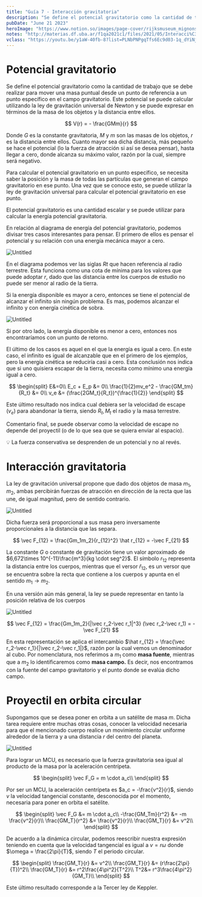 ```yaml
---
title: "Guía 7 - Interacción gravitatoria"
description: "Se define el potencial gravitatorio como la cantidad de trabajo que se debe realizar para mover una masa puntual desde un punto de referencia a un punto específico en el campo gravitatorio. Este potencial se puede calcular utilizando la ley de gravitación universal de Newton y se puede expresar en términos de la masa de los objetos y la distancia entre ellos."
pubDate: "June 21 2023"
heroImage: "https://www.notion.so/images/page-cover/rijksmuseum_mignons_1660.jpg"
notes: "http://materias.df.uba.ar/f1qa2021c1/files/2021/05/Interacci%C3%B3n-Gravitatoria.pdf"
vclass: "https://youtu.be/y1aW-40fb-8?list=PLNbPNPgqTfs6Ec9d03-1q_dYiNjJ3WNEF,"
---
```


# Potencial gravitatorio

Se define el potencial gravitatorio como la cantidad de trabajo que se debe realizar para mover una masa puntual desde un punto de referencia a un punto específico en el campo gravitatorio. Este potencial se puede calcular utilizando la ley de gravitación universal de Newton y se puede expresar en términos de la masa de los objetos y la distancia entre ellos.

$$
V(r) = - \frac{GMm}{r}
$$

Donde $G$ es la constante gravitatoria, $M$ y $m$ son las masas de los objetos, $r$ es la distancia entre ellos. Cuanto mayor sea dicha distancia, más pequeño se hace el potencial (lo la fuerza de atracción si así se desea pensar), hasta llegar a cero, donde alcanza su máximo valor, razón por la cual, siempre será negativo.

Para calcular el potencial gravitatorio en un punto específico, se necesita saber la posición y la masa de todas las partículas que generan el campo gravitatorio en ese punto. Una vez que se conoce esto, se puede utilizar la ley de gravitación universal para calcular el potencial gravitatorio en ese punto.

El potencial gravitatorio es una cantidad escalar y se puede utilizar para calcular la energía potencial gravitatoria.

En relación al diagrama de energía del potencial gravitatorio, podemos divisar tres casos interesantes para pensar. El primero de ellos es pensar el potencial y su relación con una energía mecánica mayor a cero.

![Untitled](Gui%CC%81a%207%20-%20Interaccio%CC%81n%20gravitatoria%20b8756f6546c14758bce1a3deed279105/Untitled.png)

En el diagrama podemos ver las siglas $Rt$ que hacen referencia al radio terrestre. Esta funciona como una cota de mínima para los valores que puede adoptar $r$, dado que las distancia entre los cuerpos de estudio no puede ser menor al radio de la tierra.

Si la energía disponible es mayor a cero, entonces se tiene el potencial de alcanzar el infinito sin ningún problema. Es mas, podemos alcanzar el infinito y con energía cinética de sobra.

![Untitled](Gui%CC%81a%207%20-%20Interaccio%CC%81n%20gravitatoria%20b8756f6546c14758bce1a3deed279105/Untitled%201.png)

Si por otro lado, la energía disponible es menor a cero, entonces nos encontraríamos con un punto de retorno.

El último de los casos es aquel en el que la energía es igual a cero. En este caso, el infinito es igual de alcanzable que en el primero de los ejemplos, pero la energía cinética se reduciría casi a cero.
Esta conclusión nos indica que si uno quisiera escapar de la tierra, necesita como mínimo una energía igual a cero.

$$
\begin{split}
E&=0\\
E_c + E_p &= 0\\
\frac{1}{2}mv_e^2 - \frac{GM_tm}{R_t} &= 0\\
v_e &= (\frac{2GM_t}{R_t})^{\frac{1}{2}}
\end{split}
$$

Este último resultado nos indica cual debiera ser la velocidad de escape ($v_e$) para abandonar la tierra, siendo $R_t, M_t$ el radio y la masa terrestre.

Comentario final, se puede observar como la velocidad de escape no depende del proyectil (o de lo que sea que se quiera enviar al espacio).

<aside>
💡 La fuerza conservativa se desprenden de un potencial y no al revés.

</aside>

# Interacción gravitatoria

La ley de gravitación universal propone que dado dos objetos de masa $m_1, m_2$, ambas percibirán fuerzas de atracción en dirección de la recta que las une, de igual magnitud, pero de sentido contrario.

![Untitled](Gui%CC%81a%207%20-%20Interaccio%CC%81n%20gravitatoria%20b8756f6546c14758bce1a3deed279105/Untitled%202.png)

Dicha fuerza será proporcional a sus masa pero inversamente proporcionales a la distancia que las separa.

$$
\vec F_{12} = \frac{Gm_1m_2}{r_{12}^2} \hat r_{12} = -\vec F_{21}
$$

La constante $G$ o constante de gravitación tiene un valor aproximado de $6,672\times 10^{-11}\frac{m^3}{kg \cdot seg^2}$. El símbolo $r_{12}$ representa la distancia entre los cuerpos, mientras que el versor $\hat r_{12}$, es un versor que se encuentra sobre la recta que contiene a los cuerpos y apunta en el sentido $m_1\rightarrow m_2$.

En una versión aún más general, la ley se puede representar en tanto la posición relativa de los cuerpos

![Untitled](Gui%CC%81a%207%20-%20Interaccio%CC%81n%20gravitatoria%20b8756f6546c14758bce1a3deed279105/Untitled%203.png)

$$
\vec F_{12} = \frac{Gm_1m_2}{|\vec r_2-\vec r_1|^3} (\vec r_2-\vec r_1) = -\vec F_{21}
$$

En esta representación se aplica el intercambio $\hat r_{12} = \frac{\vec r_2-\vec r_1}{|\vec r_2-\vec r_1|}$, razón por la cual vemos un denominador al cubo.
Por nomenclatura, nos referimos a $m_1$ como **masa fuente**, mientras que a $m_2$ lo identificaremos como **masa campo.** Es decir, nos encontramos con la fuente del campo gravitatorio y el punto donde se evalúa dicho campo.

# Proyectil en orbita circular

Supongamos que se desea poner en orbita a un satélite de masa $m$. Dicha tarea requiere entre muchas otras cosas, conocer la velocidad necesaria para que el mencionado cuerpo realice un movimiento circular uniforme alrededor de la tierra y a una distancia $r$ del centro del planeta.

![Untitled](Gui%CC%81a%207%20-%20Interaccio%CC%81n%20gravitatoria%20b8756f6546c14758bce1a3deed279105/Untitled%204.png)

Para lograr un MCU, es necesario que la fuerza gravitatoria sea igual al producto de la masa por la aceleración centrípeta.

$$
\begin{split}
\vec F_G = m \cdot a_c\\
\end{split}
$$

Por ser un MCU, la aceleración centrípeta es $a_c = -\frac{v^2}{r}$, siendo $v$ la velocidad tangencial constante, desconocida por el momento, necesaria para poner en orbita el satélite.

$$
\begin{split}
\vec F_G &= m \cdot a_c\\
-\frac{GM_Tm}{r^2} &= -m \frac{v^2}{r}\\
\frac{GM_T}{r^2} &=  \frac{v^2}{r}\\
\frac{GM_T}{r} &=  v^2\\
\end{split}
$$

De acuerdo a la dinámica circular, podemos reescribir nuestra expresión teniendo en cuenta que la velocidad tangencial es igual a $v = r\omega$ donde $\omega = \frac{2\pi}{T}$, siendo $T$ el periodo circular.

$$
\begin{split}
\frac{GM_T}{r} &=  v^2\\
\frac{GM_T}{r} &=  (r\frac{2\pi}{T})^2\\
\frac{GM_T}{r} &=  r^2\frac{4\pi^2}{T^2}\\
T^2&=  r^3\frac{4\pi^2}{GM_T}\\
\end{split}
$$

Este último resultado corresponde a la Tercer ley de Keppler.
